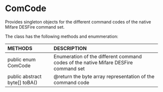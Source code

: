 # ComCode
Provides singleton objects for the different command codes of the native Mifare DESFire command set. 

The class has the following methods and enummeration:

|METHODS                                       |DESCRIPTION                                                                                        |
|:---------------------------------------------|:--------------------------------------------------------------------------------------------------|
|public enum ComCode|Enumeration of the different command codes of the native Mifare DESFire command set|
|public abstract byte[] toBA()|@return the byte array representation of the command code|
